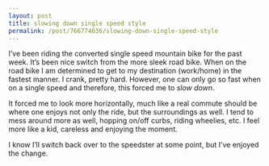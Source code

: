 ```yaml
---
layout: post
title: slowing down single speed style
permalink: /post/766774636/slowing-down-single-speed-style
---
```


<p>I&#8217;ve been riding the converted single speed mountain bike for the past week. It&#8217;s been nice switch from the more sleek road bike. When on the road bike I am determined to get to my destination (work/home) in the fastest manner. I crank, pretty hard. However, one can only go so fast when on a single speed and therefore, this forced me to <em>slow down</em>.</p>



<p>It forced me to look more horizontally, much like a real commute should be where one enjoys not only the ride, but the surroundings as well. I tend to mess around more as well, hopping on/off curbs, riding wheelies, etc. I feel more like a kid, careless and enjoying the moment.</p>



<p>I know I&#8217;ll switch back over to the speedster at some point, but I&#8217;ve enjoyed the change.</p>
